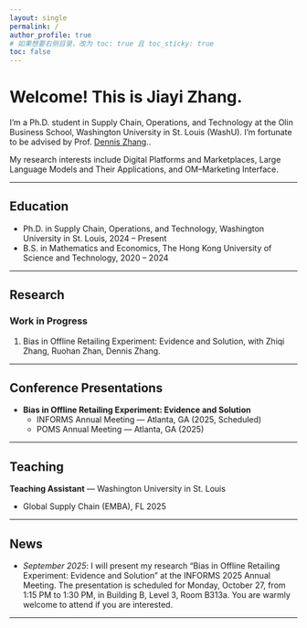```yaml
---
layout: single
permalink: /
author_profile: true
# 如果想要右侧目录，改为 toc: true 且 toc_sticky: true
toc: false
---
```


# Welcome! This is Jiayi Zhang.

I’m a Ph.D. student in Supply Chain, Operations, and Technology at the Olin Business School, Washington University in St. Louis (WashU). I’m fortunate to be advised by Prof. [Dennis Zhang](http://denniszhang.org/).. 

My research interests include Digital Platforms and Marketplaces, Large Language Models and Their Applications, and OM–Marketing Interface.

---

## Education
- Ph.D. in Supply Chain, Operations, and Technology, Washington University in St. Louis, 2024 – Present  
- B.S. in Mathematics and Economics, The Hong Kong University of Science and Technology, 2020 – 2024

---

## Research

### Work in Progress
1. Bias in Offline Retailing Experiment: Evidence and Solution, with Zhiqi Zhang, Ruohan Zhan, Dennis Zhang.

---

## Conference Presentations
- **Bias in Offline Retailing Experiment: Evidence and Solution**
  - INFORMS Annual Meeting — Atlanta, GA (2025, Scheduled)
  - POMS Annual Meeting — Atlanta, GA (2025)

---

## Teaching
**Teaching Assistant** — Washington University in St. Louis
- Global Supply Chain (EMBA), FL 2025  

---

## News
- *September 2025*: I will present my research “Bias in Offline Retailing Experiment: Evidence and Solution” at the INFORMS 2025 Annual Meeting. The presentation is scheduled for Monday, October 27, from 1:15 PM to 1:30 PM, in Building B, Level 3, Room B313a. You are warmly welcome to attend if you are interested.

---
